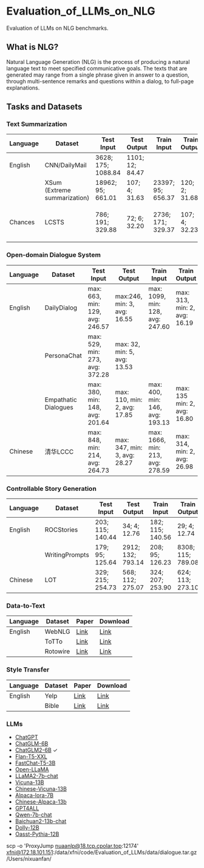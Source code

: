 # Evaluation_of_LLMs_on_NLG
Evaluation of LLMs on NLG benchmarks.

## What is NLG?

Natural Language Generation (NLG) is the process of producing a natural language text to meet specified communicative goals. The texts that are generated may range from a single phrase given in answer to a question, through multi-sentence remarks and questions within a dialog, to full-page explanations.

## Tasks and Datasets

### Text Summarization

| Language | Dataset                      | Test Input         | Test Output     | Train Input       | Train Output  | Paper                                          | Download                                                     |      |
| -------- | ---------------------------- | ------------------ | --------------- | ----------------- | ------------- | ---------------------------------------------- | ------------------------------------------------------------ | ---- |
| English  | CNN/DailyMail                | 3628; 175; 1088.84 | 1101; 12; 84.47 |                   |               | [Link](https://arxiv.org/pdf/1602.06023v5.pdf) | [Link](https://github.com/abisee/cnn-dailymail)              |      |
|          | XSum (Extreme summarization) | 18962; 95; 661.01  | 107; 4; 31.63   | 23397; 95; 656.37 | 120; 2; 31.68 | [Link](https://arxiv.org/pdf/1808.08745v1.pdf) | [Link](https://github.com/EdinburghNLP/XSum/tree/master/XSum-Dataset) |      |
| Chances  | LCSTS                        | 786; 191; 329.88   | 72; 6; 32.20    | 2736; 171; 329.37 | 107; 4; 32.23 | --                                             | [原始数据](https://www.jianshu.com/p/8f52352f0748?tdsourcetag=s_pcqq_aiomsg) [处理后数据](https://pan.baidu.com/share/init?surl=80aTaZe-5jopVBBJhBrTWg) 提取码：duba |      |



### Open-domain Dialogue System

| Language | Dataset              | Test Input                      | Test Output                  | Train Input                      | Train Output                 | Paper                                          | Download                                                     |
| -------- | -------------------- | ------------------------------- | ---------------------------- | -------------------------------- | ---------------------------- | ---------------------------------------------- | ------------------------------------------------------------ |
| English  | DailyDialog          | max: 663, min: 129, avg: 246.57 | max:246, min: 3, avg: 16.55  | max: 1099, min: 128, avg: 247.60 | max: 313, min: 2, avg: 16.19 | [Link](https://arxiv.org/pdf/1710.03957v1.pdf) | [Link](http://yanran.li/dailydialog)                         |
|          | PersonaChat          | max: 529, min: 273, avg: 372.28 | max: 32, min: 5, avg: 13.53  |                                  |                              | [Link](https://arxiv.org/abs/1801.07243)       | [Link](https://www.kaggle.com/datasets/atharvjairath/personachat) |
|          | Empathatic Dialogues | max: 380, min: 148, avg: 201.64 | max: 110, min: 2, avg: 17.85 | max: 400, min: 146, avg: 193.13  | max: 135 min: 2, avg: 16.80  | [Link](https://arxiv.org/abs/1811.00207)       | [Link](https://www.kaggle.com/datasets/atharvjairath/empathetic-dialogues-facebook-ai) |
| Chinese  | 清华LCCC             | max: 848, min: 214, avg: 264.73 | max: 347, min: 3, avg: 28.27 | max: 1666, min: 213, avg: 278.59 | max: 314, min: 2, avg: 26.98 | [Link](https://arxiv.org/abs/2008.03946)       | [Link](https://github.com/thu-coai/CDial-GPT)                |



### Controllable Story Generation

| Language | Dataset        | Test Input       | Test Output       | Train Input      | Train Output      | Paper                                                        | Download                                                     |
| -------- | -------------- | ---------------- | ----------------- | ---------------- | ----------------- | ------------------------------------------------------------ | ------------------------------------------------------------ |
| English  | ROCStories     | 203; 115; 140.44 | 34; 4; 12.76      | 182; 115; 140.56 | 29; 4; 12.74      | [Link](https://aclanthology.org/N16-1098.pdf)                | [Link](https://cs.rochester.edu/nlp/rocstories/)             |
|          | WritingPrompts | 179; 95; 125.64  | 2912; 132; 793.14 | 208; 95; 126.23  | 8308; 115; 789.08 | [Link](https://arxiv.org/pdf/1805.04833v1.pdf)               | [Link](https://www.kaggle.com/ratthachat/writing-prompts)    |
| Chinese  | LOT            | 329; 215; 254.73 | 568; 112; 275.07  | 324; 207; 253.90 | 624; 113; 273.10  | [Link](https://direct.mit.edu/tacl/article/doi/10.1162/tacl_a_00469/110537/LOT-A-Story-Centric-Benchmark-for-Evaluating) | [Link](https://cloud.tsinghua.edu.cn/d/0cf033b0c7c049be855d/) |



### Data-to-Text

| Language | Dataset  | Paper                                          | Download                                                  |
| -------- | -------- | ---------------------------------------------- | --------------------------------------------------------- |
| English  | WebNLG   | [Link](https://aclanthology.org/P17-1017.pdf)  | [Link](https://webnlg-challenge.loria.fr/)                |
|          | ToTTo    | [Link](https://arxiv.org/pdf/2004.14373v3.pdf) | [Link](https://github.com/google-research-datasets/totto) |
|          | Rotowire | [Link](https://arxiv.org/pdf/1707.08052v1.pdf) | [Link](https://github.com/harvardnlp/boxscore-data)       |



### Style Transfer

| Language | Dataset | Paper                                                        | Download                                                     |
| -------- | ------- | ------------------------------------------------------------ | ------------------------------------------------------------ |
| English  | Yelp    | [Link](https://arxiv.org/abs/1705.09655)                     | [Link](https://github.com/shentianxiao/language-style-transfer/tree/master) |
|          | Bible   | [Link](https://royalsocietypublishing.org/doi/full/10.1098/rsos.171920) | [Link](https://github.com/keithecarlson/StyleTransferBibleData) |



### LLMs

- [ChatGPT](https://chat.openai.com/auth/login)
- [ChatGLM-6B](https://huggingface.co/THUDM/chatglm-6b)
- [ChatGLM2-6B](https://huggingface.co/THUDM/chatglm2-6b)  $\checkmark$ 
- [Flan-T5-XXL](https://huggingface.co/google/flan-t5-xxl)
- [FastChat-T5-3B](https://huggingface.co/lmsys/fastchat-t5-3b-v1.0)
- [Open-LLaMA](https://github.com/openlm-research/open_llama) 
- [LLaMA2-7b-chat](https://huggingface.co/meta-llama/Llama-2-7b-chat-hf)
- [Vicuna-13B](https://github.com/lm-sys/FastChat) 
- [Chinese-Vicuna-13B](https://huggingface.co/Chinese-Vicuna/Chinese-Vicuna-lora-13b-belle-and-guanaco) 
- [Alpaca-lora-7B](https://github.com/tatsu-lab/stanford_alpaca)
- [Chinese-Alpaca-13b](https://github.com/ymcui/Chinese-LLaMA-Alpaca/wiki) 
- [GPT4ALL ](https://huggingface.co/nomic-ai/gpt4all-13b-snoozy?text=My+name+is+Julien+and+I+like+to)
- [Qwen-7b-chat](https://huggingface.co/Qwen/Qwen-7B-Chat)
- [Baichuan2-13b-chat](https://huggingface.co/baichuan-inc/Baichuan-13B-Chat)
-  [Dolly-12B](https://huggingface.co/databricks/dolly-v2-12b)
- [Oasst-Pythia-12B ](https://huggingface.co/OpenAssistant)



scp -o 'ProxyJump nuaanlp@18.tcp.cpolar.top:12174' xfni@172.18.101.151:/data/xfni/code/Evaluation_of_LLMs/data/dialogue.tar.gz  /Users/nixuanfan/

